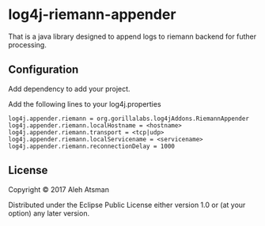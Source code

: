 # log4j-riemann-appender

That is a java library designed to append logs to riemann backend for futher processing.

## Configuration
Add dependency to add your project.

Add the following lines to your log4j.properties
```properties
log4j.appender.riemann = org.gorillalabs.log4jAddons.RiemannAppender
log4j.appender.riemann.localHostname = <hostname>
log4j.appender.riemann.transport = <tcp|udp>
log4j.appender.riemann.localServicename = <servicename>
log4j.appender.riemann.reconnectionDelay = 1000
```

## License

Copyright © 2017 Aleh Atsman

Distributed under the Eclipse Public License either version 1.0 or (at
your option) any later version.
